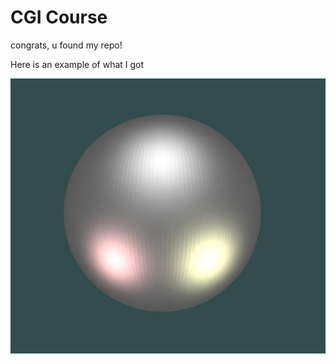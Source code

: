 # CGI Course
congrats, u found my repo!

Here is an example of what I got

![example from repo](.github/example.jpg)